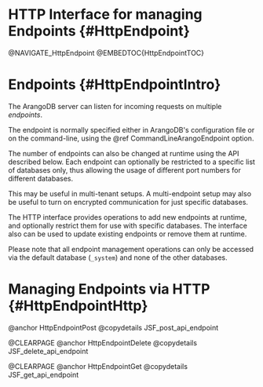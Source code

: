 HTTP Interface for managing Endpoints {#HttpEndpoint}
=====================================================

@NAVIGATE_HttpEndpoint
@EMBEDTOC{HttpEndpointTOC}

Endpoints {#HttpEndpointIntro}
==============================

The ArangoDB server can listen for incoming requests on multiple *endpoints*.

The endpoint is normally specified either in ArangoDB's configuration file or on
the command-line, using the @ref CommandLineArangoEndpoint option.

The number of endpoints can also be changed at runtime using the API described
below. Each endpoint can optionally be restricted to a specific list of databases
only, thus allowing the usage of different port numbers for different databases.  

This may be useful in multi-tenant setups. 
A multi-endpoint setup may also be useful to turn on encrypted communication for
just specific databases.

The HTTP interface provides operations to add new endpoints at runtime, and
optionally restrict them for use with specific databases. The interface also can
be used to update existing endpoints or remove them at runtime.

Please note that all endpoint management operations can only be accessed via
the default database (`_system`) and none of the other databases.

Managing Endpoints via HTTP {#HttpEndpointHttp}
===============================================

@anchor HttpEndpointPost
@copydetails JSF_post_api_endpoint

@CLEARPAGE
@anchor HttpEndpointDelete
@copydetails JSF_delete_api_endpoint

@CLEARPAGE
@anchor HttpEndpointGet
@copydetails JSF_get_api_endpoint

